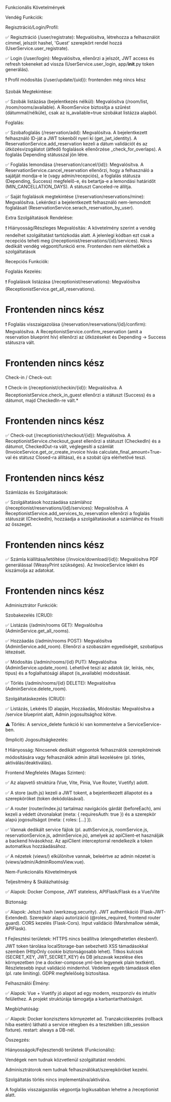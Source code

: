 


Funkcionális Követelmények

Vendég Funkciók:

Regisztráció/Login/Profil:

✅ Regisztráció (/user/registrate): Megvalósítva, létrehozza a felhasználót címmel, jelszót hashel, 'Guest' szerepkört rendel hozzá (UserService.user_registrate).

✅ Login (/user/login): Megvalósítva, ellenőrzi a jelszót, JWT access és refresh tokeneket ad vissza (UserService.user_login, app/__init__.py token generálás).

❗ Profil módosítás (/user/update/{uid}): frontenden még nincs kész

Szobák Megtekintése:

✅ Szobák listázása (bejelentkezés nélkül): Megvalósítva (/room/list, /room/rooms/available). A RoomService biztosítja a szűrést (dátummal/nélküle), csak az is_available=true szobákat listázza alapból.

Foglalás:

✅ Szobafoglalás (/reservation/add): Megvalósítva. A bejelentkezett felhasználó ID-ját a JWT tokenből nyeri ki (get_jwt_identity). A ReservationService.add_reservation kezeli a dátum validációt és az ütközésvizsgálatot (átfedő foglalások ellenőrzése _check_for_overlaps). A foglalás Depending státusszal jön létre.

✅ Foglalás lemondása (/reservation/cancel/{id}): Megvalósítva. A ReservationService.cancel_reservation ellenőrzi, hogy a felhasználó a sajátját mondja-e le (vagy admin/recepciós), a foglalás státusza (Depending, Success) megfelelő-e, és betartja-e a lemondási határidőt (MIN_CANCELLATION_DAYS). A státuszt Canceled-re állítja.

✅ Saját foglalások megtekintése (/reservation/reservations/mine): Megvalósítva. Lekérdezi a bejelentkezett felhasználó nem-lemondott foglalásait (ReservationService.serach_reservation_by_user).

Extra Szolgáltatások Rendelése:

❗ Hiányosság/Részleges Megvalósítás: A követelmény szerint a vendég rendelhet szolgáltatást tartózkodás alatt. A jelenlegi kódban ezt csak a recepciós teheti meg (/receptionist/reservations/{id}/services). Nincs dedikált vendég végpont/funkció erre. Frontenden nem elérhetőek a szolgáltatások

Recepciós Funkciók:

Foglalás Kezelés:

❗ Foglalások listázása (/receptionist/reservations): Megvalósítva (ReceptionistService.get_all_reservations). 
# Frontenden nincs kész

❗ Foglalás visszaigazolása (/reservation/reservations/{id}/confirm): Megvalósítva. A ReceptionistService.confirm_reservation (amit a reservation blueprint hív) ellenőrzi az ütközéseket és Depending -> Success státuszra vált.
# Frontenden nincs kész

Check-in / Check-out:

❗ Check-in (/receptionist/checkin/{id}): Megvalósítva. A ReceptionistService.check_in_guest ellenőrzi a státuszt (Success) és a dátumot, majd CheckedIn-re vált.*
# Frontenden nincs kész

✅ Check-out (/receptionist/checkout/{id}): Megvalósítva. A ReceptionistService.checkout_guest ellenőrzi a státuszt (CheckedIn) és a dátumot, CheckedOut-ra vált, véglegesíti a számlát (InvoiceService.get_or_create_invoice hívás calculate_final_amount=True-val és státusz Closed-ra állítása), és a szobát újra elérhetővé teszi.
# Frontenden nincs kész

Számlázás és Szolgáltatások:

✅ Szolgáltatások hozzáadása számlához (/receptionist/reservations/{id}/services): Megvalósítva. A ReceptionistService.add_services_to_reservation ellenőrzi a foglalás státuszát (CheckedIn), hozzáadja a szolgáltatásokat a számlához és frissíti az összeget.
# Frontenden nincs kész

✅ Számla kiállítása/letöltése (/invoice/download/{id}): Megvalósítva PDF generálással (WeasyPrint szükséges). Az InvoiceService lekéri és kiszámolja az adatokat.
# Frontenden nincs kész

Adminisztrátor Funkciók:

Szobakezelés (CRUD):

✅ Listázás (/admin/rooms GET): Megvalósítva (AdminService.get_all_rooms).

✅ Hozzáadás (/admin/rooms POST): Megvalósítva (AdminService.add_room). Ellenőrzi a szobaszám egyediségét, szobatípus létezését.

✅ Módosítás (/admin/rooms/{id} PUT): Megvalósítva (AdminService.update_room). Lehetővé teszi az adatok (ár, leírás, név, típus) és a foglalhatósági állapot (is_available) módosítását.

✅ Törlés (/admin/rooms/{id} DELETE): Megvalósítva (AdminService.delete_room).

Szolgáltatáskezelés (CRUD):

✅ Listázás, Lekérés ID alapján, Hozzáadás, Módosítás: Megvalósítva a /service blueprint alatt, Admin jogosultsághoz kötve.

⚠️ Törlés: A service_delete funkció ki van kommentelve a ServiceService-ben.

(Implicit) Jogosultságkezelés:

❗ Hiányosság: Nincsenek dedikált végpontok felhasználók szerepköreinek módosítására vagy felhasználók admin általi kezelésére (pl. törlés, aktiválás/deaktiválás).

Frontend Megfelelés (Magas Szinten):

✅ Az alapvető struktúra (Vue, Vite, Pinia, Vue Router, Vuetify) adott.

✅ A store (auth.js) kezeli a JWT tokent, a bejelentkezett állapotot és a szerepköröket (token dekódolásával).

✅ A router (router/index.js) tartalmaz navigációs gárdát (beforeEach), ami kezeli a védett útvonalakat (meta: { requiresAuth: true }) és a szerepkör alapú jogosultságot (meta: { roles: [...] }).

✅ Vannak dedikált service fájlok (pl. authService.js, roomService.js, reservationService.js, adminService.js), amelyek az apiClient-et használják a backend hívásokhoz. Az apiClient interceptorral rendelkezik a token automatikus hozzáadásához.

✅ A nézetek (views/) elkülönítve vannak, beleértve az admin nézetet is (views/admin/AdminRoomsView.vue).


Nem-Funkcionális Követelmények 

Teljesítmény & Skálázhatóság:

✅ Alapok: Docker Compose, JWT stateless, APIFlask/Flask és a Vue/Vite


Biztonság:

✅ Alapok: Jelszó hash (werkzeug.security). JWT authentikáció (Flask-JWT-Extended). Szerepkör alapú autorizáció (@roles_required, frontend router guard). CORS kezelés (Flask-Cors). Input validáció (Marshmallow sémák, APIFlask).

❗ Fejlesztési területek: HTTPS nincs beállítva (elengedhetetlen élesben!). JWT token tárolása localStorage-ban sebezhető XSS támadásokkal szemben (HttpOnly cookie biztonságosabb lehet). Titkos kulcsok (SECRET_KEY, JWT_SECRET_KEY) és DB jelszavak kezelése éles környezetben (ne a docker-compose.yml-ben legyenek plain textként). Részletesebb input validáció mindenhol. Védelem egyéb támadások ellen (pl. rate limiting). GDPR megfelelőség biztosítása.

Felhasználói Élmény:

✅ Alapok: Vue + Vuetify jó alapot ad egy modern, reszponzív és intuitív felülethez. A projekt struktúrája támogatja a karbantarthatóságot.


Megbízhatóság:

✅ Alapok: Docker konzisztens környezetet ad. Tranzakciókezelés (rollback hiba esetén) látható a service rétegben és a tesztekben (db_session fixture). restart: always a DB-nél.



Összegzés:


Hiányosságok/Fejlesztendő területek (Funkcionális):

Vendégek nem tudnak közvetlenül szolgáltatást rendelni.

Adminisztrátorok nem tudnak felhasználókat/szerepköröket kezelni.

Szolgáltatás törlés nincs implementálva/aktiválva.

A foglalás visszaigazolás végpontja logikusabban lehetne a /receptionist alatt.


